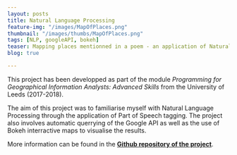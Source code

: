 ```yaml
---
layout: posts
title: Natural Language Processing
feature-img: "/images/MapOfPlaces.png"
thumbnail: "/images/thumbs/MapOfPlaces.png"
tags: [NLP, googleAPI, bokeh]
teaser: Mapping places mentionned in a poem - an application of Natural Language Processing
blog: true

---
```



This project has been developped as part of the module *Programming for Geographical Information Analysts: Advanced Skills* from the University of Leeds (2017-2018).

The aim of this project was to familiarise myself with Natural Language Processing through the application of Part of Speech tagging. 
The project also involves automatic querrying of the Google API as well as the use of Bokeh interractive maps to visualise the results. 

More information can be found in the [**Github repository of the project**](https://github.com/mednche/AdvancedProgrammingSkills/tree/master/NLP).

